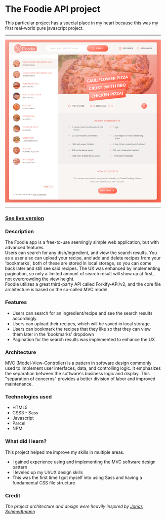 # The Foodie API project

This particular project has a special place in my heart because this was my first real-world pure javascript project.

---

![Demo of the foodie app](markdownimg.png)

---

### [See live version](https://foodie-app-ruben.netlify.app/#5ed6604591c37cdc054bcd09)

### Description

The Foodie app is a free-to-use seemingly simple web application, but with advanced features.  
Users can search for any dish/ingredient, and view the search results. You as a user also can upload your recipe, and add and delete recipes from your 'bookmarks', both of these are stored in local storage, so you can come back later and still see said recipes. The UX was enhanced by implementing pagination, so only a limited amount of search result will show up at first, not overcrowding the view height.  
Foodie utilizes a great third-party API called Forkify-API/v2, and the core file architecture is based on the so-called MVC model.

### Features

- Users can search for an ingredient/recipe and see the search results accordingly.
- Users can upload their recipes, which will be saved in local storage.
- Users can bookmark the recipes that they like so that they can view them later in the 'bookmarks' dropdown
- Pagination for the search results was implemented to enhance the UX

### Architecture

MVC (Model-View-Controller) is a pattern in software design commonly used to implement user interfaces, data, and controlling logic. It emphasizes the separation between the software's business logic and display. This "separation of concerns" provides a better division of labor and improved maintenance.

### Technologies used

- HTML5
- CSS3 - Sass
- Javascript
- Parcel
- NPM

### What did I learn?

This project helped me improve my skills in multiple areas.

- I gained experience using and implementing the MVC software design pattern
- I leveled up my UI/UX design skills
- This was the first time I got myself into using Sass and having a fundamental CSS file structure

### Credit

_The project architecture and design were heavily inspired by [Jonas Schmedtmann](https://twitter.com/jonasschmedtman)_
